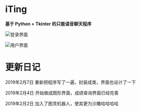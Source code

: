 # iTing 

**基于 Python + Tkinter 的只能语音聊天程序**


![登录界面](https://raw.githubusercontent.com/FatTig3R/iTing-Gui/master/Home_window.png)


![用户界面](https://raw.githubusercontent.com/FatTig3R/iTing-Gui/master/user_window.png)



# 更新日记

2019年2月7日	重新把程序写了一遍，封装成类，界面也设计了一下

2019年2月4日 	开始做成图形界面，成绩查询界面已经完善

2019年2月2日	加入了图灵机器人，使其更为沙雕哈哈哈哈



